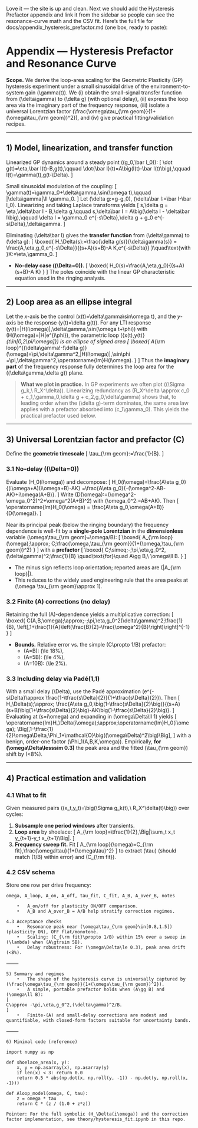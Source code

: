 Love it — the site is up and clean. Next we should add the Hysteresis Prefactor appendix and link it from the sidebar so people can see the resonance-curve math and the CSV fit. Here’s the full file for docs/appendix_hysteresis_prefactor.md (one box, ready to paste):

# Appendix — Hysteresis Prefactor and Resonance Curve

**Scope.** We derive the loop-area scaling for the Geometric Plasticity (GP) hysteresis experiment under a small sinusoidal drive of the environment-to-system gain \(\gamma(t)\). We (i) obtain the small-signal transfer function from \(\delta\gamma\) to \(\delta g\) (with optional delay), (ii) express the loop area via the imaginary part of the frequency response, (iii) isolate a universal Lorentzian factor \(\frac{\omega\tau_{\rm geom}}{1+(\omega\tau_{\rm geom})^2}\), and (iv) give practical fitting/validation recipes.

---

## 1) Model, linearization, and transfer function

Linearized GP dynamics around a steady point \((g_0,\bar I_0)\):
\[
\dot g(t)=\eta\,\bar I(t)-B\,g(t),\qquad
\dot{\bar I}(t)=A\big(I(t)-\bar I(t)\big),\qquad
I(t)=\gamma(t)\,g(t-\Delta).
\]

Small sinusoidal modulation of the coupling:
\[
\gamma(t)=\gamma_0+\delta\gamma\,\sin(\omega t),\qquad |\delta\gamma|\ll \gamma_0.
\]
Let \(\delta g:=g-g_0\), \(\delta\bar I:=\bar I-\bar I_0\). Linearizing and taking Laplace transforms yields
\[
s\,\delta g = \eta\,\delta\bar I - B\,\delta g,\qquad
s\,\delta\bar I = A\big(\delta I - \delta\bar I\big),\qquad
\delta I = \gamma_0 e^{-s\Delta}\,\delta g + g_0 e^{-s\Delta}\,\delta\gamma.
\]

Eliminating \(\delta\bar I\) gives the **transfer function** from \(\delta\gamma\) to \(\delta g\):
\[
\boxed{
H_\Delta(s):=\frac{\delta g(s)}{\delta\gamma(s)}
= \frac{A\,\eta\,g_0\,e^{-s\Delta}}{(s+A)(s+B)-A K\,e^{-s\Delta}}
}\quad\text{with }K:=\eta\,\gamma_0.
\]

- **No-delay case \((\Delta=0)\).**
\[
\boxed{
H_0(s)=\frac{A\,\eta\,g_0}{(s+A)(s+B)-A K}
}
\]
The poles coincide with the linear GP characteristic equation used in the ringing analysis.

---

## 2) Loop area as an ellipse integral

Let the *x*-axis be the control \(x(t)=\delta\gamma\sin\omega t\), and the *y*-axis be the response \(y(t)=\delta g(t)\).
For any LTI response \(y(t)=|H(i\omega)|\,\delta\gamma\,\sin(\omega t+\phi)\) with \(H(i\omega)=|H|e^{i\phi}\),
the parametric loop \(\{x(t),y(t)\}_{t\in[0,2\pi/\omega]}\) is an ellipse of signed area
\[
\boxed{
A_{\rm loop}^{(\delta\gamma\!-\!\delta g)}(\omega)=\pi\,\delta\gamma^2\,|H(i\omega)|\,\sin\phi
=\pi\,\delta\gamma^2\,\operatorname{Im}H(i\omega).
}
\]
Thus the **imaginary part** of the frequency response fully determines the loop area for the \((\delta\gamma,\delta g)\) plane.

> **What we plot in practice.** In GP experiments we often plot \((\Sigma g_k,\ R_X^\delta)\). Linearizing redundancy as \(R_X^\delta \approx c_0 + c_1\,\gamma_0\,\delta g + c_2\,g_0\,\delta\gamma\) shows that, to leading order when the \(\delta g\)-term dominates, the same area law applies with a prefactor absorbed into \(c_1\gamma_0\). This yields the practical prefactor used below.

---

## 3) Universal Lorentzian factor and prefactor \(C\)

Define the **geometric timescale**
\[
\tau_{\rm geom}:=\frac{1}{B}.
\]

### 3.1 No-delay \((\Delta=0)\)

Evaluate \(H_0(i\omega)\) and decompose:
\[
H_0(i\omega)=\frac{A\eta g_0}{(i\omega+A)(i\omega+B)-AK}
=\frac{A\eta g_0}{-(\omega^2-AB-AK)+i\omega(A+B)}.
\]
Write \(D(\omega):=(\omega^2-\omega_0^2)^2+\omega^2(A+B)^2\) with \(\omega_0^2:=AB+AK\).
Then
\[
\operatorname{Im}H_0(i\omega)
= \frac{A\eta g_0\,\omega(A+B)}{D(\omega)}.
\]

Near its principal peak (below the ringing boundary) the frequency dependence is well-fit by a **single-pole Lorentzian** in the **dimensionless** variable \(\omega\tau_{\rm geom}=\omega/B\):
\[
\boxed{
A_{\rm loop}(\omega)\;\approx\;
C\;\frac{\omega\,\tau_{\rm geom}}{1+(\omega\,\tau_{\rm geom})^2}
}
\]
with a **prefactor**
\[
\boxed{
C\;\simeq\;-\;\pi\,\eta\,g_0^2\,(\delta\gamma)^2\;\frac{1}{B}
\quad\text{for}\quad A\gg B,\ \omega\ll B.
}
\]
- The minus sign reflects loop orientation; reported areas are \(|A_{\rm loop}|\).
- This reduces to the widely used engineering rule that the area peaks at \(\omega \tau_{\rm geom}\approx 1\).

### 3.2 Finite \(A\) corrections (no delay)

Retaining the full \(A\)-dependence yields a multiplicative correction:
\[
\boxed{
C(A,B,\omega)\;\approx\;-\;\pi\,\eta\,g_0^2(\delta\gamma)^2\;\frac{1}{B}\,
\left[\,1+\frac{1}{A}\left(\frac{B}{2}-\frac{\omega^2}{B}\right)\right]^{-1}
}
\]
- **Bounds.** Relative error vs. the simple \(C\propto 1/B\) prefactor:
  - \(A=B\): \(\le 18\%\),
  - \(A=5B\): \(\le 4\%\),
  - \(A=10B\): \(\le 2\%\).

### 3.3 Including delay via Padé(1,1)

With a small delay \(\Delta\), use the Padé approximation \(e^{-s\Delta}\approx \frac{1-\tfrac{s\Delta}{2}}{1+\tfrac{s\Delta}{2}}\).
Then
\[
H_\Delta(s)\;\approx\;
\frac{A\eta g_0\,\big(1-\tfrac{s\Delta}{2}\big)}{(s+A)(s+B)\big(1+\tfrac{s\Delta}{2}\big)-AK\big(1-\tfrac{s\Delta}{2}\big)}.
\]
Evaluating at \(s=i\omega\) and expanding in \(\omega\Delta\ll 1\) yields
\[
\operatorname{Im}H_\Delta(i\omega)\;\approx\;\operatorname{Im}H_0(i\omega)\;
\Big[\,1-\tfrac{1}{2}\omega\Delta\,\Phi_1+\mathcal{O}\big((\omega\Delta)^2\big)\Big],
\]
with a benign, order-one factor \(\Phi_1(A,B,K,\omega)\). Empirically, **for \(\omega\Delta\lesssim 0.3\)** the peak area and the fitted \(\tau_{\rm geom}\) shift by \(<8\%\).

---

## 4) Practical estimation and validation

### 4.1 What to fit

Given measured pairs \((x_t,y_t)=\big(\Sigma g_k(t),\ R_X^\delta(t)\big)\) over cycles:

1. **Subsample one period windows** after transients.
2. **Loop area** by shoelace:
   \[
   A_{\rm loop}=\tfrac{1}{2}\,\Big|\sum_t x_t y_{t+1}-y_t x_{t+1}\Big|.
   \]
3. **Frequency sweep fit.** Fit
   \[
   A_{\rm loop}(\omega)=C_{\rm fit}\,\frac{\omega\tau}{1+(\omega\tau)^2}
   \]
   to extract \(\tau\) (should match \(1/B\) within error) and \(C_{\rm fit}\).

### 4.2 CSV schema

Store one row per drive frequency:
```csv
omega, A_loop, A_on, A_off, tau_fit, C_fit, A_B, A_over_B, notes

	•	A_on/off for plasticity ON/OFF comparison.
	•	A_B and A_over_B = A/B help stratify correction regimes.

4.3 Acceptance checks
	•	Resonance peak near (\omega\tau_{\rm geom}\in[0.8,1.5]) (plasticity ON), OFF flat/monotone.
	•	Scaling: (C_{\rm fit}\propto 1/B) within 15% over a sweep in (\lambda) when (A\gtrsim 5B).
	•	Delay robustness: For (\omega\Delta\le 0.3), peak area drift (<8%).

⸻

5) Summary and regimes
	•	The shape of the hysteresis curve is universally captured by
(\frac{\omega\tau_{\rm geom}}{1+(\omega\tau_{\rm geom})^2}).
	•	A simple, portable prefactor holds when (A\gg B) and (\omega\ll B):
[
C\approx -\pi,\eta,g_0^2,(\delta\gamma)^2/B.
]
	•	Finite-(A) and small-delay corrections are modest and quantifiable, with closed-form factors suitable for uncertainty bands.

⸻

6) Minimal code (reference)

import numpy as np

def shoelace_area(x, y):
    x, y = np.asarray(x), np.asarray(y)
    if len(x) < 3: return 0.0
    return 0.5 * abs(np.dot(x, np.roll(y, -1)) - np.dot(y, np.roll(x, -1)))

def Aloop_model(omega, C, tau):
    z = omega * tau
    return C * (z / (1.0 + z*z))

Pointer: For the full symbolic (H_\Delta(i\omega)) and the correction factor implementation, see theory/hysteresis_fit.ipynb in this repo.

